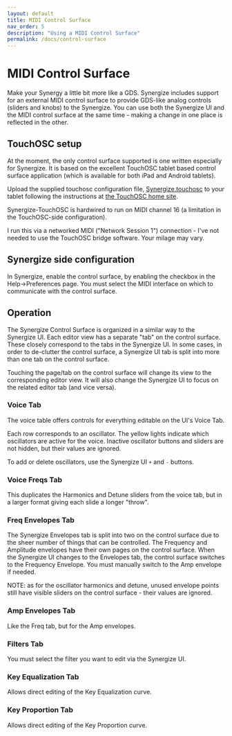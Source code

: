 ```yaml
---
layout: default
title: MIDI Control Surface
nav_order: 5
description: "Using a MIDI Control Surface"
permalink: /docs/control-surface
---
```

# MIDI Control Surface

Make your Synergy a little bit more like a GDS. Synergize includes support for an external MIDI control surface to provide GDS-like analog controls (sliders and knobs) to the Synergize. You can use both the Synergize UI and the MIDI control surface at the same time - making a change in one place is reflected in the other. 


## TouchOSC setup

At the moment, the only control surface supported is one written especially for Synergize.  It is based on the excellent TouchOSC tablet based control surface application (which is available for both iPad and Android tablets).

Upload the supplied touchosc configuration file, [Synergize.touchosc](https://github.com/chinenual/synergize/raw/master/midi/touchosc/Synergize.touchosc)
to your tablet following the instructions at [the TouchOSC home site](https://hexler.net/docs/touchosc).

Synergize-TouchOSC is hardwired to run on MIDI channel 16 (a limitation in the TouchOSC-side configuration).

I run this via a networked MIDI ("Network Session 1") connection - I've not needed to use the TouchOSC bridge software. Your milage may vary.

## Synergize side configuration

In Synergize, enable the control surface, by enabling the checkbox in the Help->Preferences page.  You must select the MIDI interface on which to communicate with the control surface.


## Operation

The Synergize Control Surface is organized in a similar way to the Synergize UI. Each editor view has a separate "tab" on the control surface.  These closely correspond to the tabs in the Synergize UI. In some cases, in order to de-clutter the control surface, a Synergize UI tab is split into more than one tab on the control surface.

Touching the page/tab on the control surface will change its view to the corresponding editor view. It will also change the Synergize UI to focus on the related editor tab (and vice versa).

### Voice Tab

The voice table offers controls for everything editable on the UI's Voice Tab.

Each row corresponds to an oscillator.  The yellow lights indicate which oscillators are active for the voice. Inactive oscillator buttons and sliders are not hidden, but their values are ignored.

To add or delete oscillators, use the Synergize UI `+` and `-` buttons.

### Voice Freqs Tab

This duplicates the Harmonics and Detune sliders from the voice tab, but in a larger format giving each slide a longer "throw".

### Freq Envelopes Tab

The Synergize Envelopes tab is split into two on the control surface due to the sheer number of things that can be controlled.  The Frequency and Amplitude envelopes have their own pages on the control surface.  When the Synergize UI changes to the Envelopes tab, the control surface switches to the Frequency Envelope. You must manually switch to the Amp envelope if needed.

NOTE: as for the oscillator harmonics and detune, unused envelope points still have visible sliders on the control surface - their values are ignored.

### Amp Envelopes Tab

Like the Freq tab, but for the Amp envelopes.

### Filters Tab

You must select the filter you want to edit via the Synergize UI.

### Key Equalization Tab

Allows direct editing of the Key Equalization curve.

### Key Proportion Tab

Allows direct editing of the Key Proportion curve.


